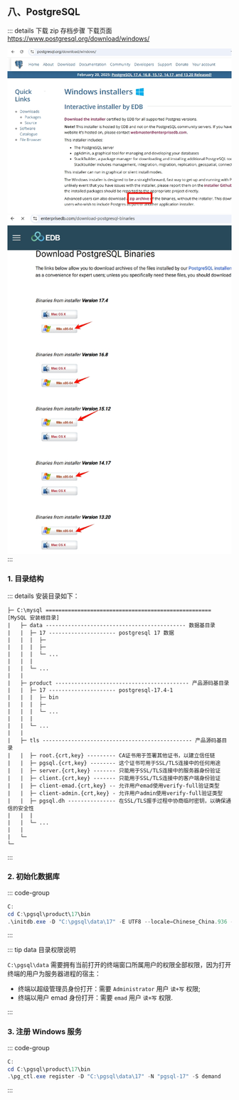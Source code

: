## 八、PostgreSQL

::: details 下载 zip 存档步骤
下载页面 https://www.postgresql.org/download/windows/

![zip存档列表](/assets/iis/pgsql/1.jpg)
![选择版本](/assets/iis/pgsql/2.jpg)
:::

### 1. 目录结构

::: details 安装目录如下：

```
├─ C:\mysql ==================================================== [MySQL 安装根目录]
|   ├─ data -------------------------------------------- 数据基目录
|   |  ├─ 17 --------------------- postgresql 17 数据
|   |  |  ├─
|   |  |  ├─
|   |  |  └─ ...
|   |  |
|   |  └─ ...
|   |
|   ├─ product ------------------------------------------ 产品源码基目录
|   |  ├─ 17 --------------------- postgresql-17.4-1
|   |  |  ├─ bin
|   |  |  ├─
|   |  |  └─ ...
|   |  |
|   |  └─ ...
|   |
|   ├─ tls ----------------------------------------------- 产品源码基目录
|   |  ├─ root.{crt,key} --------- CA证书用于签署其他证书，以建立信任链
|   |  ├─ pgsql.{crt,key} -------- 这个证书可用于SSL/TLS连接中的任何用途
|   |  ├─ server.{crt,key} ------- 只能用于SSL/TLS连接中的服务器身份验证
|   |  ├─ client.{crt,key} ------- 只能用于SSL/TLS连接中的客户端身份验证
|   |  ├─ client-emad.{crt,key} -- 允许用户emad使用verify-full验证类型
|   |  ├─ client-admin.{crt,key} - 允许用户admin使用verify-full验证类型
|   |  ├─ pgsql.dh --------------- 在SSL/TLS握手过程中协商临时密钥，以确保通信的安全性
|   |  |
|   |  └─ ...
|   |
|   └─
└─
```

:::

### 2. 初始化数据库

::: code-group

```ps1 [17]
C:
cd C:\pgsql\product\17\bin
.\initdb.exe -D "C:\pgsql\data\17" -E UTF8 --locale=Chinese_China.936 -U postgres -W
```

:::

::: tip data 目录权限说明

`C:\pgsql\data` 需要拥有当前打开的终端窗口所属用户的权限全部权限，因为打开终端的用户为服务器进程的宿主：

-   终端以超级管理员身份打开：需要 `Administrator` 用户 `读+写` 权限;
-   终端以用户 emad 身份打开：需要 `emad` 用户 `读+写` 权限.

:::

### 3. 注册 Windows 服务

::: code-group

```ps1 [17]
C:
cd C:\pgsql\product\17\bin
.\pg_ctl.exe register -D "C:\pgsql\data\17" -N "pgsql-17" -S demand
```

:::
